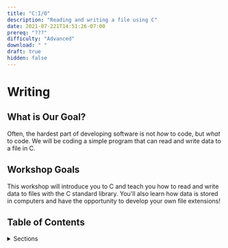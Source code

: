 ```yaml
---
title: "C:I/O"
description: "Reading and writing a file using C"
date: 2021-07-221T14:51:26-07:00
prereq: "???"
difficulty: "Advanced"
download: " "
draft: true
hidden: false 
---
```

# Writing 



## What is Our Goal?

Often, the hardest part of developing software is not *how* to code, but *what* to code. We will be coding a simple program that can read and write data to a file in C. 

## Workshop Goals
This workshop will introduce you to C and teach you how to read and write data to files with the C standard library. You'll also learn how data is stored in computers and have the opportunity to develop your own file extensions!

## Table of Contents 
<details>
<summary>Sections</summary>
{{% children %}}
</details>